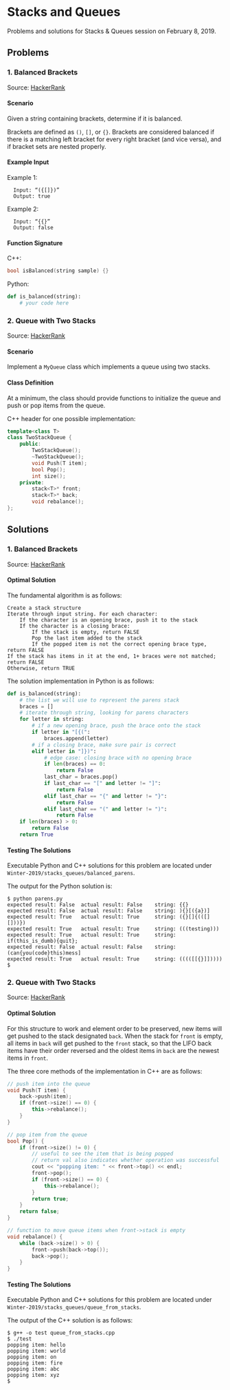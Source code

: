 # Stacks and Queues

Problems and solutions for Stacks & Queues session on February 8, 2019.

## Problems

### 1. Balanced Brackets

Source: [HackerRank](https://www.hackerrank.com/challenges/balanced-brackets/problem)

#### Scenario

Given a string containing brackets, determine if it is balanced.

Brackets are defined as `()`, `[]`, or `{}`. Brackets are considered balanced if there is a matching left bracket for every right bracket (and vice versa), and if bracket sets are nested properly.

#### Example Input

Example 1:
```
  Input: “({[]})”
  Output: true
```

Example 2:
```
  Input: “{{}”
  Output: false
```

#### Function Signature

C++:

```c++
bool isBalanced(string sample) {}
```

Python:

```python
def is_balanced(string):
    # your code here
```

### 2. Queue with Two Stacks

Source: [HackerRank](https://www.hackerrank.com/challenges/queue-using-two-stacks/problem)

#### Scenario

Implement a `MyQueue` class which implements a queue using two stacks.

#### Class Definition

At a minimum, the class should provide functions to initialize the queue and push or pop items from the queue.

C++ header for one possible implementation:

```c++
template<class T>
class TwoStackQueue {
    public:
        TwoStackQueue();
        ~TwoStackQueue();
        void Push(T item);
        bool Pop();
        int size();
    private:
        stack<T>* front;
        stack<T>* back;
        void rebalance();
};
```

## Solutions

### 1. Balanced Brackets

Source: [HackerRank](https://www.hackerrank.com/challenges/balanced-brackets/problem)

#### Optimal Solution

The fundamental algorithm is as follows:

```
Create a stack structure
Iterate through input string. For each character:
    If the character is an opening brace, push it to the stack
    If the character is a closing brace:
        If the stack is empty, return FALSE
        Pop the last item added to the stack
        If the popped item is not the correct opening brace type, return FALSE
If the stack has items in it at the end, 1+ braces were not matched; return FALSE
Otherwise, return TRUE
```

The solution implementation in Python is as follows:

```python
def is_balanced(string):
    # the list we will use to represent the parens stack
    braces = []
    # iterate through string, looking for parens characters
    for letter in string:
        # if a new opening brace, push the brace onto the stack
        if letter in "[{(":
            braces.append(letter)
        # if a closing brace, make sure pair is correct
        elif letter in "]})":
            # edge case: closing brace with no opening brace
            if len(braces) == 0:
                return False
            last_char = braces.pop()
            if last_char == "[" and letter != "]":
                return False
            elif last_char == "{" and letter != "}":
                return False
            elif last_char == "(" and letter != ")":
                return False
    if len(braces) > 0:
        return False
    return True
```

#### Testing The Solutions  

Executable Python and C++ solutions for this problem are located under `Winter-2019/stacks_queues/balanced_parens`.

The output for the Python solution is:

```console
$ python parens.py
expected result: False  actual result: False    string: {{}
expected result: False  actual result: False    string: ){}[({a})]
expected result: True   actual result: True     string: ({}[]{(([][]))})
expected result: True   actual result: True     string: (((testing)))
expected result: True   actual result: True     string: if(this_is_dumb){quit};
expected result: False  actual result: False    string: (can{you(code}this)mess]
expected result: True   actual result: True     string: (((([[{}]]))))
$
```

### 2. Queue with Two Stacks

Source: [HackerRank](https://www.hackerrank.com/challenges/queue-using-two-stacks/problem)

#### Optimal Solution

For this structure to work and element order to be preserved, new items will get pushed to the stack designated `back`. When the stack for `front` is empty, all items in `back` will get pushed to the `front` stack, so that the LIFO back items have their order reversed and the oldest items in `back` are the newest items in `front`.

The three core methods of the implementation in C++ are as follows:

```c++
// push item into the queue
void Push(T item) {
    back->push(item);
    if (front->size() == 0) {
        this->rebalance();
    }
}

// pop item from the queue
bool Pop() {
    if (front->size() != 0) {
        // useful to see the item that is being popped
        // return val also indicates whether operation was successful
        cout << "popping item: " << front->top() << endl;
        front->pop();
        if (front->size() == 0) {
            this->rebalance();
        }
        return true;
    }
    return false;
}

// function to move queue items when front->stack is empty
void rebalance() {
    while (back->size() > 0) {
        front->push(back->top());
        back->pop();
    }
}
```

#### Testing The Solutions

Executable Python and C++ solutions for this problem are located under `Winter-2019/stacks_queues/queue_from_stacks`.

The output of the C++ solution is as follows:

```console
$ g++ -o test queue_from_stacks.cpp
$ ./test
popping item: hello
popping item: world
popping item: on
popping item: fire
popping item: abc
popping item: xyz
$
```
